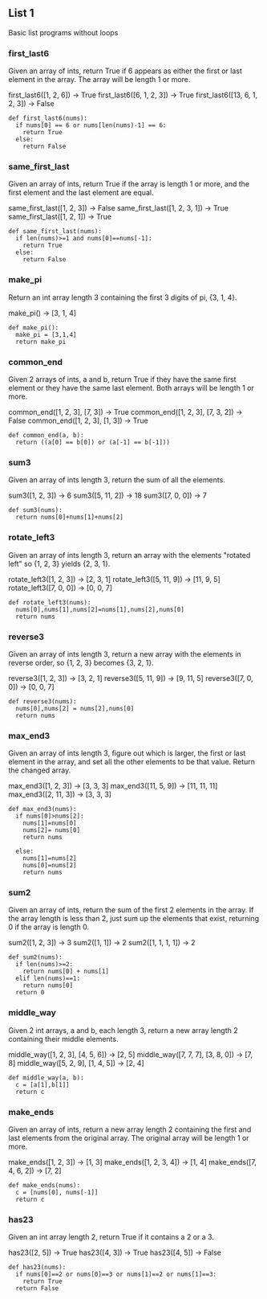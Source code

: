 ## List 1

Basic list programs without loops

### first_last6 

Given an array of ints, return True if 6 appears as either the first or last element in the array. The array will be length 1 or more.

first_last6([1, 2, 6]) → True
first_last6([6, 1, 2, 3]) → True
first_last6([13, 6, 1, 2, 3]) → False

```
def first_last6(nums):
  if nums[0] == 6 or nums[len(nums)-1] == 6:
    return True
  else:
    return False
```

### same_first_last 

Given an array of ints, return True if the array is length 1 or more, and the first element and the last element are equal.

same_first_last([1, 2, 3]) → False
same_first_last([1, 2, 3, 1]) → True
same_first_last([1, 2, 1]) → True

```
def same_first_last(nums):
  if len(nums)>=1 and nums[0]==nums[-1]:
    return True
  else:
    return False
```

### make_pi

Return an int array length 3 containing the first 3 digits of pi, {3, 1, 4}.

make_pi() → [3, 1, 4]

```
def make_pi():
  make_pi = [3,1,4]
  return make_pi
```

### common_end

Given 2 arrays of ints, a and b, return True if they have the same first element or they have the same last element. Both arrays will be length 1 or more.

common_end([1, 2, 3], [7, 3]) → True
common_end([1, 2, 3], [7, 3, 2]) → False
common_end([1, 2, 3], [1, 3]) → True

```
def common_end(a, b):
  return ((a[0] == b[0]) or (a[-1] == b[-1]))
```

### sum3  

Given an array of ints length 3, return the sum of all the elements.

sum3([1, 2, 3]) → 6
sum3([5, 11, 2]) → 18
sum3([7, 0, 0]) → 7

```
def sum3(nums):
  return nums[0]+nums[1]+nums[2]
```

### rotate_left3 

Given an array of ints length 3, return an array with the elements "rotated left" so {1, 2, 3} yields {2, 3, 1}.

rotate_left3([1, 2, 3]) → [2, 3, 1]
rotate_left3([5, 11, 9]) → [11, 9, 5]
rotate_left3([7, 0, 0]) → [0, 0, 7]

```
def rotate_left3(nums):
  nums[0],nums[1],nums[2]=nums[1],nums[2],nums[0]
  return nums
```

### reverse3

Given an array of ints length 3, return a new array with the elements in reverse order, so {1, 2, 3} becomes {3, 2, 1}.

reverse3([1, 2, 3]) → [3, 2, 1]
reverse3([5, 11, 9]) → [9, 11, 5]
reverse3([7, 0, 0]) → [0, 0, 7]

```
def reverse3(nums):
  nums[0],nums[2] = nums[2],nums[0]
  return nums
```

### max_end3 

Given an array of ints length 3, figure out which is larger, the first or last element in the array, and set all the other elements to be that value. Return the changed array.

max_end3([1, 2, 3]) → [3, 3, 3]
max_end3([11, 5, 9]) → [11, 11, 11]
max_end3([2, 11, 3]) → [3, 3, 3]

```
def max_end3(nums):
  if nums[0]>nums[2]:
    nums[1]=nums[0]
    nums[2]= nums[0]
    return nums
  
  else:
    nums[1]=nums[2]
    nums[0]=nums[2]
    return nums
```

### sum2  

Given an array of ints, return the sum of the first 2 elements in the array. If the array length is less than 2, just sum up the elements that exist, returning 0 if the array is length 0.

sum2([1, 2, 3]) → 3
sum2([1, 1]) → 2
sum2([1, 1, 1, 1]) → 2

```
def sum2(nums):
  if len(nums)>=2:
    return nums[0] + nums[1]
  elif len(nums)==1:
    return nums[0]
  return 0
```

### middle_way 

Given 2 int arrays, a and b, each length 3, return a new array length 2 containing their middle elements.

middle_way([1, 2, 3], [4, 5, 6]) → [2, 5]
middle_way([7, 7, 7], [3, 8, 0]) → [7, 8]
middle_way([5, 2, 9], [1, 4, 5]) → [2, 4]

```
def middle_way(a, b):
  c = [a[1],b[1]]
  return c
```

### make_ends

Given an array of ints, return a new array length 2 containing the first and last elements from the original array. The original array will be length 1 or more.

make_ends([1, 2, 3]) → [1, 3]
make_ends([1, 2, 3, 4]) → [1, 4]
make_ends([7, 4, 6, 2]) → [7, 2]

```
def make_ends(nums):
  c = [nums[0], nums[-1]]
  return c
```

### has23 

Given an int array length 2, return True if it contains a 2 or a 3.

has23([2, 5]) → True
has23([4, 3]) → True
has23([4, 5]) → False

```
def has23(nums):
  if nums[0]==2 or nums[0]==3 or nums[1]==2 or nums[1]==3:
    return True
  return False
```
